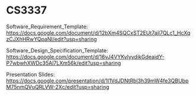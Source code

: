 # CS3337

Software_Requirement_Template: https://docs.google.com/document/d/12bXm4SQCxST2EUt7ail7QLc1_HcXqzCJXhHRwYQpaNI/edit?usp=sharing

Software_Design_Specification_Template: https://docs.google.com/document/d/16vJ4VYKylyydikGdeaidY-P7wbwhXWDc35Al7LXm56k/edit?usp=sharing

Presentation Slides: https://docs.google.com/presentation/d/1l1VdJDNtRbl3h39mW4fe3QBUbpM75nmQVuQRLVW-2Xc/edit?usp=sharing
